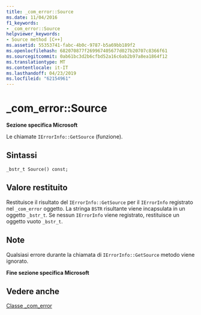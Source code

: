 ```yaml
---
title: _com_error::Source
ms.date: 11/04/2016
f1_keywords:
- _com_error::Source
helpviewer_keywords:
- Source method [C++]
ms.assetid: 55353741-fabc-4b0c-9787-b5a69bb189f2
ms.openlocfilehash: 682070877f269967405677d027b20707c8366f61
ms.sourcegitcommit: 0ab61bc3d2b6cfbd52a16c6ab2b97a8ea1864f12
ms.translationtype: MT
ms.contentlocale: it-IT
ms.lasthandoff: 04/23/2019
ms.locfileid: "62154961"
---
```

# <a name="comerrorsource"></a>_com_error::Source

**Sezione specifica Microsoft**

Le chiamate `IErrorInfo::GetSource` (funzione).

## <a name="syntax"></a>Sintassi

```
_bstr_t Source() const;
```

## <a name="return-value"></a>Valore restituito

Restituisce il risultato del `IErrorInfo::GetSource` per il `IErrorInfo` registrato nel `_com_error` oggetto. La stringa `BSTR` risultante viene incapsulata in un oggetto `_bstr_t`. Se nessun `IErrorInfo` viene registrato, restituisce un oggetto vuoto `_bstr_t`.

## <a name="remarks"></a>Note

Qualsiasi errore durante la chiamata di `IErrorInfo::GetSource` metodo viene ignorato.

**Fine sezione specifica Microsoft**

## <a name="see-also"></a>Vedere anche

[Classe _com_error](../cpp/com-error-class.md)